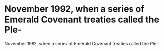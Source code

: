 # November 1992, when a series of Emerald Covenant treaties called the Ple-

November 1992, when a series of Emerald Covenant treaties called the Ple-